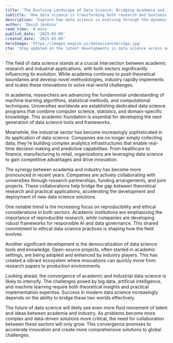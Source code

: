 ```yaml
---
title: 'The Evolving Landscape of Data Science: Bridging Academia and Industry'
subtitle: 'How data science is transforming both research and business'
description: 'Explore how data science is evolving through the dynamic interaction between academic research and industrial applications, creating new opportunities and driving innovation across sectors.'
author: 'David Jenkins'
read_time: '8 mins'
publish_date: '2025-03-09'
created_date: '2025-03-09'
heroImage: 'https://images.magick.ai/datasciencebridge.jpg'
cta: 'Stay updated on the latest developments in data science across academia and industry! Follow us on LinkedIn for expert insights and analysis that keep you ahead of the curve.'
---
```


The field of data science stands at a crucial intersection between academic research and industrial applications, with both sectors significantly influencing its evolution. While academia continues to push theoretical boundaries and develop novel methodologies, industry rapidly implements and scales these innovations to solve real-world challenges.

In academia, researchers are advancing the fundamental understanding of machine learning algorithms, statistical methods, and computational techniques. Universities worldwide are establishing dedicated data science programs that combine computer science, statistics, and domain-specific knowledge. This academic foundation is essential for developing the next generation of data science tools and frameworks.

Meanwhile, the industrial sector has become increasingly sophisticated in its application of data science. Companies are no longer simply collecting data; they're building complex analytics infrastructures that enable real-time decision making and predictive capabilities. From healthcare to finance, manufacturing to retail, organizations are leveraging data science to gain competitive advantages and drive innovation.

The synergy between academia and industry has become more pronounced in recent years. Companies are actively collaborating with universities through research partnerships, funding arrangements, and joint projects. These collaborations help bridge the gap between theoretical research and practical applications, accelerating the development and deployment of new data science solutions.

One notable trend is the increasing focus on reproducibility and ethical considerations in both sectors. Academic institutions are emphasizing the importance of reproducible research, while companies are developing robust frameworks for responsible AI and data governance. This shared commitment to ethical data science practices is shaping how the field evolves.

Another significant development is the democratization of data science tools and knowledge. Open-source projects, often started in academic settings, are being adopted and enhanced by industry players. This has created a vibrant ecosystem where innovations can quickly move from research papers to production environments.

Looking ahead, the convergence of academic and industrial data science is likely to intensify. The challenges posed by big data, artificial intelligence, and machine learning require both theoretical insights and practical implementation expertise. Success in modern data science increasingly depends on the ability to bridge these two worlds effectively.

The future of data science will likely see even more fluid movement of talent and ideas between academia and industry. As problems become more complex and data-driven solutions more critical, the need for collaboration between these sectors will only grow. This convergence promises to accelerate innovation and create more comprehensive solutions to global challenges.